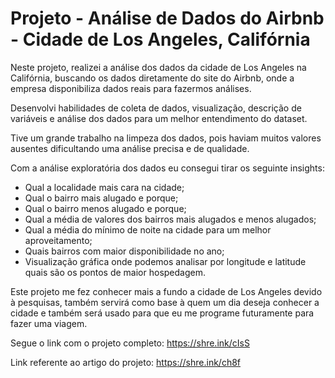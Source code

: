# Projeto - Análise de Dados do Airbnb - Cidade de Los Angeles, Califórnia

Neste projeto, realizei a análise dos dados da cidade de Los Angeles na Califórnia, buscando os dados diretamente do site do Airbnb, onde a empresa disponibiliza dados reais para fazermos análises.

Desenvolvi habilidades de coleta de dados, visualização, descrição de variáveis e análise dos dados para um melhor entendimento do dataset.

Tive um grande trabalho na limpeza dos dados, pois haviam muitos valores ausentes dificultando uma análise precisa e de qualidade.

Com a análise exploratória dos dados eu consegui tirar os seguinte insights:
* Qual a localidade mais cara na cidade;
* Qual o bairro mais alugado e porque;
* Qual o bairro menos alugado e porque;
* Qual a média de valores dos bairros mais alugados e menos alugados;
* Qual a média do mínimo de noite na cidade para um melhor aproveitamento;
* Quais bairros com maior disponibilidade no ano;
* Visualização gráfica onde podemos analisar por longitude e latitude quais são os pontos de maior hospedagem.

Este projeto me fez conhecer mais a fundo a cidade de Los Angeles devido à pesquisas, também servirá como base à quem um dia deseja conhecer a cidade e também será usado para que eu me programe futuramente para fazer uma viagem.

Segue o link com o projeto completo: https://shre.ink/cIsS

Link referente ao artigo do projeto: https://shre.ink/ch8f
